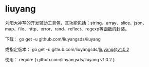 # liuyang
刘阳大神写的开发辅助工具包，其功能包括：string、array、slice、json、map、file、http、error、rand、reflect、regexp等函数的封装。

下载：
go get -u github.com/liuyangsds/liuyang

或指定版本：
go get -u github.com/liuyangsds/liuyang@v1.0.2

使用：
require (
    github.com/liuyangsds/liuyang v1.0.2
)
